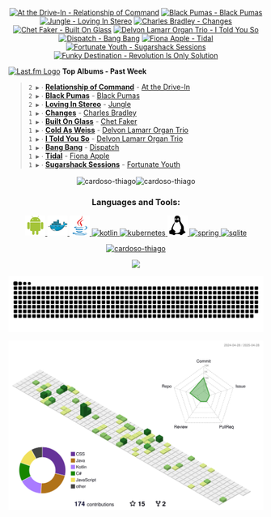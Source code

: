 <!-- lastfm -->
<p align="center"><a href="https://www.last.fm/music/At+the+Drive-In/Relationship+of+Command"><img src="https://lastfm.freetls.fastly.net/i/u/64s/7c43868a0a3edd7696edc11d256d5f7e.jpg" title="At the Drive-In - Relationship of Command"></a> <a href="https://www.last.fm/music/Black+Pumas/Black+Pumas"><img src="https://lastfm.freetls.fastly.net/i/u/64s/ef439d0047f456170ef7bdb57f971bd6.png" title="Black Pumas - Black Pumas"></a> <a href="https://www.last.fm/music/Jungle/Loving+In+Stereo"><img src="https://lastfm.freetls.fastly.net/i/u/64s/21544405ea08c114a7266549dc60d7e7.jpg" title="Jungle - Loving In Stereo"></a> <a href="https://www.last.fm/music/Charles+Bradley/Changes"><img src="https://lastfm.freetls.fastly.net/i/u/64s/ab9bc2b0a0115d627fff1f5e0312ab7e.png" title="Charles Bradley - Changes"></a> <a href="https://www.last.fm/music/Chet+Faker/Built+On+Glass"><img src="https://lastfm.freetls.fastly.net/i/u/64s/f360f7202ef5485bc8ec6a1704e937ac.png" title="Chet Faker - Built On Glass"></a> <a href="https://www.last.fm/music/Delvon+Lamarr+Organ+Trio/I+Told+You+So"><img src="https://lastfm.freetls.fastly.net/i/u/64s/c06514195e2231bdb4dbc5160afa83b9.jpg" title="Delvon Lamarr Organ Trio - I Told You So"></a> <a href="https://www.last.fm/music/Dispatch/Bang+Bang"><img src="https://lastfm.freetls.fastly.net/i/u/64s/2f2199fa1a48ee7ceb51cb7284b28332.jpg" title="Dispatch - Bang Bang"></a> <a href="https://www.last.fm/music/Fiona+Apple/Tidal"><img src="https://lastfm.freetls.fastly.net/i/u/64s/4a869ea64cde724b56a326eeeb53a70c.png" title="Fiona Apple - Tidal"></a> <a href="https://www.last.fm/music/Fortunate+Youth/Sugarshack+Sessions"><img src="https://lastfm.freetls.fastly.net/i/u/64s/10a0e37ffe6faf8ae564509f5fea8c93.jpg" title="Fortunate Youth - Sugarshack Sessions"></a> <a href="https://www.last.fm/music/Funky+Destination/Revolution+Is+Only+Solution"><img src="https://lastfm.freetls.fastly.net/i/u/64s/70439952caa1344ef7bc7f1f83e8a3b1.jpg" title="Funky Destination - Revolution Is Only Solution"></a> </p>

<!--START_LASTFM_ALBUMS:{"period": "7day", "rows": 10}-->
<a href="https://last.fm" target="_blank"><img src="https://user-images.githubusercontent.com/17434202/215290617-e793598d-d7c9-428f-9975-156db1ba89cc.svg" alt="Last.fm Logo" width="18" height="13"/></a> **Top Albums - Past Week**

> `2 ▶️` ∙ **[Relationship of Command](https://www.last.fm/music/At+the+Drive-In/Relationship+of+Command)** - [At the Drive-In](https://www.last.fm/music/At+the+Drive-In)<br/>
> `2 ▶️` ∙ **[Black Pumas](https://www.last.fm/music/Black+Pumas/Black+Pumas)** - [Black Pumas](https://www.last.fm/music/Black+Pumas)<br/>
> `2 ▶️` ∙ **[Loving In Stereo](https://www.last.fm/music/Jungle/Loving+In+Stereo)** - [Jungle](https://www.last.fm/music/Jungle)<br/>
> `1 ▶️` ∙ **[Changes](https://www.last.fm/music/Charles+Bradley/Changes)** - [Charles Bradley](https://www.last.fm/music/Charles+Bradley)<br/>
> `1 ▶️` ∙ **[Built On Glass](https://www.last.fm/music/Chet+Faker/Built+On+Glass)** - [Chet Faker](https://www.last.fm/music/Chet+Faker)<br/>
> `1 ▶️` ∙ **[Cold As Weiss](https://www.last.fm/music/Delvon+Lamarr+Organ+Trio/Cold+As+Weiss)** - [Delvon Lamarr Organ Trio](https://www.last.fm/music/Delvon+Lamarr+Organ+Trio)<br/>
> `1 ▶️` ∙ **[I Told You So](https://www.last.fm/music/Delvon+Lamarr+Organ+Trio/I+Told+You+So)** - [Delvon Lamarr Organ Trio](https://www.last.fm/music/Delvon+Lamarr+Organ+Trio)<br/>
> `1 ▶️` ∙ **[Bang Bang](https://www.last.fm/music/Dispatch/Bang+Bang)** - [Dispatch](https://www.last.fm/music/Dispatch)<br/>
> `1 ▶️` ∙ **[Tidal](https://www.last.fm/music/Fiona+Apple/Tidal)** - [Fiona Apple](https://www.last.fm/music/Fiona+Apple)<br/>
> `1 ▶️` ∙ **[Sugarshack Sessions](https://www.last.fm/music/Fortunate+Youth/Sugarshack+Sessions)** - [Fortunate Youth](https://www.last.fm/music/Fortunate+Youth)<br/>
<!--END_LASTFM_ALBUMS-->

<p align="center"><img align="center" src="https://github-readme-stats-nine-kohl.vercel.app/api?username=cardoso-thiago&show_icons=true&locale=en&theme=gotham&hide=issues,contribs" alt="cardoso-thiago" /><img align="center" src="https://github-readme-stats-nine-kohl.vercel.app/api/top-langs?username=cardoso-thiago&show_icons=true&locale=en&layout=compact&theme=gotham" alt="cardoso-thiago" /></p>

<h3 align="center">Languages and Tools:</h3>
<p align="center"> <a href="https://developer.android.com" target="_blank"> <img src="https://github.com/devicons/devicon/blob/master/icons/android/android-original.svg" alt="android" width="40" height="40"/> </a> <a href="https://www.docker.com/" target="_blank"> <img src="https://github.com/devicons/devicon/blob/master/icons/docker/docker-original.svg" alt="docker" width="40" height="40"/> </a> <a href="https://www.java.com" target="_blank"> <img src="https://github.com/devicons/devicon/blob/master/icons/java/java-original.svg" alt="java" width="40" height="40"/> </a> <a href="https://kotlinlang.org" target="_blank"> <img src="https://www.vectorlogo.zone/logos/kotlinlang/kotlinlang-icon.svg" alt="kotlin" width="40" height="40"/> </a> <a href="https://kubernetes.io" target="_blank"> <img src="https://www.vectorlogo.zone/logos/kubernetes/kubernetes-icon.svg" alt="kubernetes" width="40" height="40"/> </a> <a href="https://www.linux.org/" target="_blank"> <img src="https://github.com/devicons/devicon/blob/master/icons/linux/linux-plain.svg" alt="linux" width="40" height="40"/> </a> <a href="https://spring.io/" target="_blank"> <img src="https://www.vectorlogo.zone/logos/springio/springio-icon.svg" alt="spring" width="40" height="40"/> </a> <a href="https://www.sqlite.org/" target="_blank"> <img src="https://www.vectorlogo.zone/logos/sqlite/sqlite-icon.svg" alt="sqlite" width="40" height="40"/> </a> </p>

<p align="center"> <a href="https://github.com/ryo-ma/github-profile-trophy"><img src="https://github-profile-trophy.vercel.app/?username=cardoso-thiago&column=7" alt="cardoso-thiago" /></a> </p>

<!--START_SECTION:comicstrip-->
<p align="center">
 <a href="https://xkcd.com/">
 <img src="https://imgs.xkcd.com/comics/phd_timeline.png" />
</a>
</p>
<!--END_SECTION:comicstrip-->

![](https://github.com/cardoso-thiago/cardoso-thiago/raw/output/github-snake.svg)

![](profile-3d-contrib/profile-green-animate.svg)
